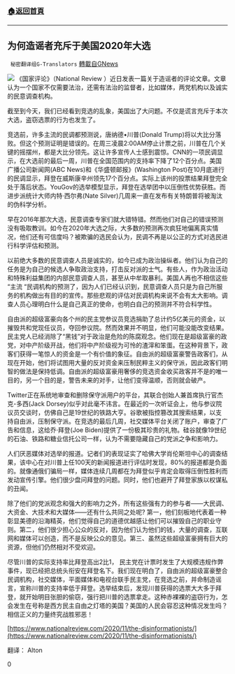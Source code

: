 ###  [:house:返回首頁](https://github.com/ourhimalayas/txt)
---

## 为何造谣者充斥于美国2020年大选
` 秘密翻译组G-Translators` [轉載自GNews](https://gnews.org/zh-hans/539381/)

![]()![](https://gnews-media-offload.s3.amazonaws.com/wp-content/uploads/2020/11/08211222/2-38.png)
《国家评论》（National Review ）近日发表一篇关于造谣者的评论文章。文章认为一个国家不仅需要法治，还需有法治的监督者，比如媒体，两党机构以及诚实的民意调查机构。

截至到今天，我们已经看到竞选的乱象，美国出了大问题。不仅是谎言充斥于本次大选，盗窃选票的行为也发生了。

竞选前，许多主流的民调都预测说，唐纳德•川普(Donald Trump)将以大比分落败。但这个预测证明是错误的。在周三凌晨2:00AM停止计票之前，川普在几个关键的摇摆州，都是大比分领先。这让许多宣传人士感到震惊。CNN的一项民调显示，在大选前的最后一周，川普在全国范围内的支持率下降了12个百分点。美国广播公司新闻网(ABC News)和《华盛顿邮报》(Washington Post)在10月底进行的民调显示，拜登在威斯康辛州领先17个百分点。实际上该州的投票结果拜登完全处于落后状态。YouGov的选举模型显示，拜登在选举团中以压倒性优势获胜。而进步派统计大师内特·西尔弗(Nate Silver)几周来一直在发布有关特朗普将被淘汰的伪科学分析。

早在2016年那次大选，民意调查专家们就大错特错。然而他们对自己的错误预测没有吸取教训。如今在2020年大选之际，大多数的预测再次疯狂地偏离真实情况，他们还有可信度吗？被欺骗的选民会认为，民调不再是以公正的方式对选民进行科学评估和预测。

以前绝大多数的民意调查人员是诚实的，如今已成为政治操纵者。他们认为自己的任务是为自己的候选人争取政治支持，打击反对派的士气。有些人，作为政治活动和特殊利益集团的内部民意调查人员，甚至从中牟取暴利。美国人再也不相信这些 “主流 “民调机构的预测了，因为人们已经认识到，民意调查人员只是为自己所服务的机构做出有目的的宣传。那些悲观的评估对民调机构来说不会有太大影响。调查人员心理明白什么是自己真正的使命，也明白自己的预测并不符合科学性。

自由派的超级富豪向各个州的民主党参议员竞选捐助了总计约5亿美元的资金，以摧毁共和党现任议员，夺回参议院。然而效果并不明显，他们可能没能改变结果。民主党人已经消除了“黑钱”对于政治是危险的陈腐观念。他们现在是超级富豪的政党，对中产阶级开战，他们将中产阶级视为可怜的渣滓和笨蛋。在这种背景下，政客们获得一笔惊人的资金是一个有价值的象征。自由派的超级富豪警告政客们，从现在开始，他们将试图用大量的反对资金来压制民粹主义的保守派，因此政客们明智的做法是保持低调。自由派的超级富豪用奢侈的竞选资金收买政客并不是的唯一目的，另一个目的是，警告未来的对手，让他们变得温顺，否则就会破产。

Twitter正在系统地审查和删除保守派用户的平台，其联合创始人兼首席执行官杰克-多西(Jack Dorsey)似乎对此毫不讳言。在最近的一次听证会上，他与参议院议员交谈时，仿佛自己是19世纪的铁路大亨。谷歌被指控篡改其搜索结果，以支持自由派，压制保守派。在竞选的最后几周，社交媒体平台关闭了账户，审查了广告和信息，这给乔·拜登(Joe Biden)提供了一份极其珍贵的礼物。硅谷就像19世纪的石油、铁路和糖业信托公司一样，认为不需要隐藏自己的党派之争和影响力。

人们厌恶媒体对选举的报道。记者们的表现证实了哈佛大学肖伦斯坦中心的调查结果，该中心在对川普上任100天的新闻报道进行评估时发现，80%的报道都是负面的。就像通俄们骗局一样，媒体连续几周都在为拜登似乎肯定会取得压倒性胜利而发动宣传引擎。他们很少盘问拜登的问题。同时，他们也避开了拜登家族以权谋私的丑闻。

除了他们的党派观念和强大的影响力之外，所有这些强有力的参与者——大民调、大资金、大技术和大媒体——还有什么共同之处呢? 第一，他们刻板地代表着一种彰显美德的沿海精英，他们觉得自己的道德优越感让他们可以摧毁自己的职业守则。第二，他们很少担心公众的反对，因为他们认为他们的钱，大量的调查，互联网和媒体可以创造，而不是反映公众的意见。第三、虽然这些超级富豪拥有巨大的资源，但他们仍然相对不受欢迎。

尽管川普的实际支持率比拜登高出2比1， 民主党在计票时发生了大规模违规作弊事件，现已经把总统头衔安在拜登名下。我们现在明白了，自由派的超级富豪整合民调机构，社交媒体，平面媒体和电视台联手民主党，在竞选之前，并命制造谣言，宣称川普的支持率低于拜登。选举结束后，发现川普获得的选票大大多于拜登，就开始明目张胆的偷窃，强行把川普的选票拿走。这种赤裸裸的盗窃行为，怎会发生在号称是西方民主自由之灯塔的美国？美国的人民会容忍这种情况发生吗？相信正义的力量终究战胜邪恶！

[https://www.nationalreview.com/2020/11/the-disinformationists/](https://www.nationalreview.com/2020/11/the-disinformationists/)

翻译： Alton

0
